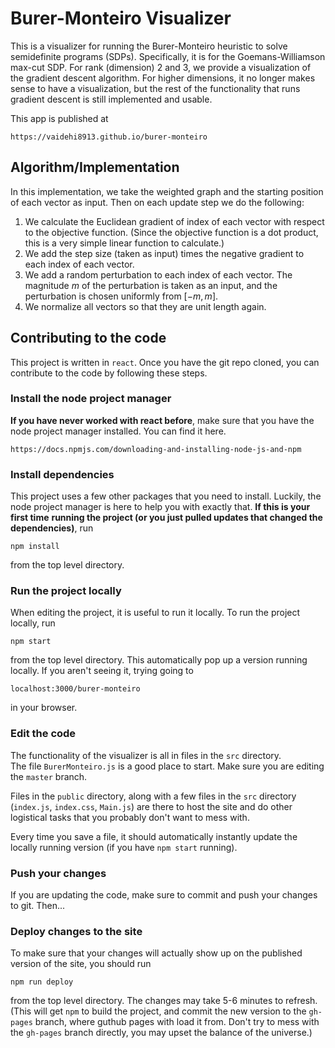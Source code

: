 # Burer-Monteiro Visualizer

This is a visualizer for running the Burer-Monteiro heuristic to solve semidefinite programs (SDPs).
Specifically, it is for the Goemans-Williamson max-cut SDP.  For rank (dimension) 2 and 3, we provide 
a visualization of the gradient descent algorithm.  For higher dimensions, it no longer makes sense 
to have a visualization, but the rest of the functionality that runs gradient descent is still 
implemented and usable.

This app is published at 

    https://vaidehi8913.github.io/burer-monteiro

## Algorithm/Implementation 

In this implementation, we take the weighted graph and the starting position of each vector
as input.  Then on each update step we do the following:

1. We calculate the Euclidean gradient of index of each vector with respect to the objective
function.  (Since the objective function is a dot product, this is a very simple linear 
function to calculate.)
2. We add the step size (taken as input) times the negative gradient to each index of each vector.
3. We add a random perturbation to each index of each vector.  The magnitude $m$ of the 
perturbation is taken as an input, and the perturbation is chosen uniformly from $[-m, m]$.
4. We normalize all vectors so that they are unit length again.


## Contributing to the code

This project is written in `react`.  Once you have the git repo cloned, you can contribute to 
the code by following these steps.

### Install the node project manager

**If you have never worked with react before**, make sure that you have the node project 
manager installed.  You can find it here.

    https://docs.npmjs.com/downloading-and-installing-node-js-and-npm

### Install dependencies

This project uses a few other packages that you need to install.  Luckily, the node
project manager is here to help you with exactly that.  **If this is your first time** 
**running the project (or you just pulled updates that changed the dependencies)**, run

    npm install

from the top level directory.

### Run the project locally

When editing the project, it is useful to run it locally.  To run the project
locally, run 

    npm start

from the top level directory.  This automatically pop up a version running 
locally.  If you aren't seeing it, trying going to 

    localhost:3000/burer-monteiro

in your browser.

### Edit the code

The functionality of the visualizer is all in files in the `src` directory.  
The file `BurerMonteiro.js` is a good place to start.  Make sure you are editing
the `master` branch.

Files in the `public` directory, along with a few files in the `src` directory
(`index.js`, `index.css`, `Main.js`) are there to host the site and do other
logistical tasks that you probably don't want to mess with.

Every time you save a file, it should automatically instantly update the locally
running version (if you have `npm start` running).

### Push your changes

If you are updating the code, make sure to commit and push your changes to 
git. Then...

### Deploy changes to the site

To make sure that your changes will actually show up on the published version
of the site, you should run 

    npm run deploy

from the top level directory.  The changes may take 5-6 minutes to refresh.
(This will get `npm` to build the project, and commit the new version to 
the `gh-pages` branch, where guthub pages with load it from.  Don't try to 
mess with the `gh-pages` branch directly, you may upset the balance of the
universe.)